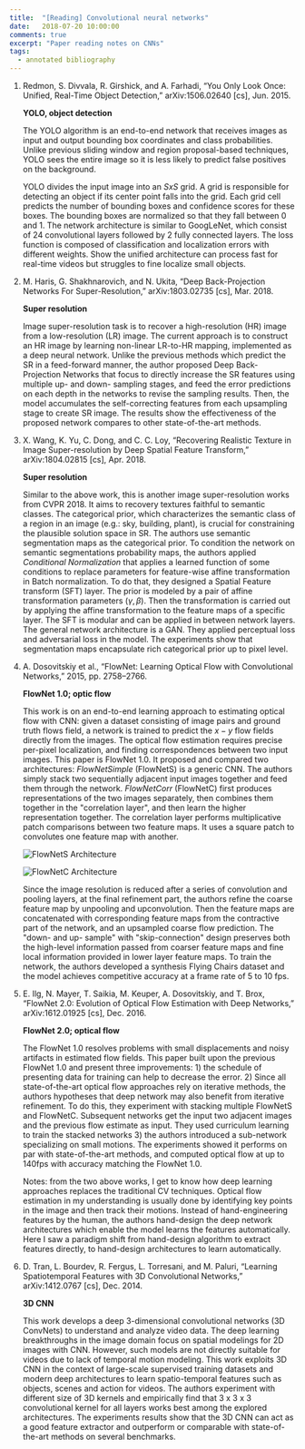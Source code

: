 ```yaml
---
title:  "[Reading] Convolutional neural networks"
date:   2018-07-20 10:00:00
comments: true
excerpt: "Paper reading notes on CNNs"
tags:
  - annotated bibliography
---
```



1. Redmon, S. Divvala, R. Girshick, and A. Farhadi, “You Only Look Once: Unified, Real-Time Object Detection,” arXiv:1506.02640 [cs], Jun. 2015.

    **YOLO, object detection**

    The YOLO algorithm is an end-to-end network that receives images as input and output bounding box coordinates and class probabilities. Unlike previous sliding window and region proposal-based techniques, YOLO sees the entire image so it is less likely to predict false positives on the background.

    YOLO divides the input image into an $S x S$ grid. A grid is responsible for detecting an object if its center point falls into the grid. Each grid cell predicts the number of bounding boxes and confidence scores for these boxes. The bounding boxes are normalized so that they fall between 0 and 1. The network architecture is similar to GoogLeNet, which consist of 24 convolutional layers followed by 2 fully connected layers. The loss function is composed of classification and localization errors with different weights. Show the unified architecture can process fast for real-time videos but struggles to fine localize small objects. 


1. M. Haris, G. Shakhnarovich, and N. Ukita, “Deep Back-Projection Networks For Super-Resolution,” arXiv:1803.02735 [cs], Mar. 2018.


    **Super resolution**

    Image super-resolution task is to recover a high-resolution (HR) image from a low-resolution (LR) image. The current approach is to construct an HR image by learning non-linear LR-to-HR mapping, implemented as a deep neural network. Unlike the previous methods which predict the SR in a feed-forward manner, the author proposed Deep Back-Projection Networks that focus to directly increase the SR features using multiple up- and down- sampling stages, and feed the error predictions on each depth in the networks to revise the sampling results. Then, the model accumulates the self-correcting features from each upsampling stage to create SR image. The results show the effectiveness of the proposed network compares to other state-of-the-art methods.


1. X. Wang, K. Yu, C. Dong, and C. C. Loy, “Recovering Realistic Texture in Image Super-resolution by Deep Spatial Feature Transform,” arXiv:1804.02815 [cs], Apr. 2018.

    **Super resolution**

    Similar to the above work, this is another image super-resolution works from CVPR 2018. It aims to recovery textures faithful to semantic classes. The categorical prior, which characterizes the semantic class of a region in an image (e.g.: sky, building, plant), is crucial for constraining the plausible solution space in SR. The authors use semantic segmentation maps as the categorical prior. To condition the network on semantic segmentations probability maps, the authors applied *Conditional Normalization* that applies a learned function of some conditions to replace parameters for feature-wise affine transformation in Batch normalization. To do that, they designed a Spatial Feature transform (SFT) layer. The prior is modeled by a pair of affine transformation parameters  $(\gamma, \beta)$. Then the transformation is carried out by applying the affine transformation to the feature maps of a specific layer. The SFT is modular and can be applied in between network layers. The general network architecture is a GAN. They applied perceptual loss and adversarial loss in the model. The experiments show that segmentation maps encapsulate rich categorical prior up to pixel level.

1. A. Dosovitskiy et al., “FlowNet: Learning Optical Flow with Convolutional Networks,” 2015, pp. 2758–2766.

    **FlowNet 1.0; optic flow**

    This work is on an end-to-end learning approach to estimating optical flow with CNN: given a dataset consisting of image pairs and ground truth flows field, a network is trained to predict the $x-y$ flow fields directly from the images. The optical flow estimation requires precise per-pixel localization, and finding correspondences between two input images. This paper is FlowNet 1.0. It proposed and compared two architectures: *FlowNetSimple* (FlowNetS) is a generic CNN. The authors simply stack two sequentially adjacent input images together and feed them through the network. *FlowNetCorr* (FlowNetC) first produces representations of the two images separately, then combines them together in the "correlation layer", and then learn the higher representation together. The correlation layer performs multiplicative patch comparisons between two feature maps. It uses a square patch to convolutes one feature map with another.    


    ![FlowNetS Architecture](https://cdn-images-1.medium.com/max/800/0*XVygX0wF3enVQJLe.)

    ![FlowNetC Architecture](https://cdn-images-1.medium.com/max/800/0*8hfSV1yyguR1NwKm.)

    Since the image resolution is reduced after a series of convolution and pooling layers, at the final refinement part, the authors refine the coarse feature map by unpooling and upconvolution. Then the feature maps are concatenated with corresponding feature maps from the contractive part of the network, and an upsampled coarse flow prediction. The "down- and up- sample" with "skip-connection" design preserves both the high-level information passed from coarser feature maps and fine local information provided in lower layer feature maps. To train the network, the authors developed a synthesis Flying Chairs dataset and the model achieves competitive accuracy at a frame rate of 5 to 10 fps.

1. E. Ilg, N. Mayer, T. Saikia, M. Keuper, A. Dosovitskiy, and T. Brox, “FlowNet 2.0: Evolution of Optical Flow Estimation with Deep Networks,” arXiv:1612.01925 [cs], Dec. 2016.

    **FlowNet 2.0; optical flow**

    The FlowNet 1.0 resolves problems with small displacements and noisy artifacts in estimated flow fields. This paper built upon the previous FlowNet 1.0 and present three improvements: 1) the schedule of presenting data for training can help to decrease the error. 2) Since all state-of-the-art optical flow approaches rely on iterative methods, the authors hypotheses that deep network may also benefit from iterative refinement. To do this, they experiment with stacking multiple FlowNetS and FlowNetC. Subsequent networks get the input two adjacent images and the previous flow estimate as input. They used curriculum learning to train the stacked networks 3) the authors introduced a sub-network specializing on small motions. The experiments showed it performs on par with state-of-the-art methods, and computed optical flow at up to 140fps with accuracy matching the FlowNet 1.0.

    Notes: from the two above works, I get to know how deep learning approaches replaces the traditional CV techniques. Optical flow estimation in my understanding is usually done by identifying key points in the image and then track their motions. Instead of hand-engineering features by the human, the authors hand-design the deep network architectures which enable the model learns the features automatically. Here I saw a paradigm shift from hand-design algorithm to extract features directly, to hand-design architectures to learn automatically.


1. D. Tran, L. Bourdev, R. Fergus, L. Torresani, and M. Paluri, “Learning Spatiotemporal Features with 3D Convolutional Networks,” arXiv:1412.0767 [cs], Dec. 2014.

    **3D CNN**

    This work develops a deep 3-dimensional convolutional networks (3D ConvNets) to understand and analyze video data. The deep learning breakthroughs in the image domain focus on spatial modelings for 2D images with CNN. However, such models are not directly suitable for videos due to lack of temporal motion modeling. This work exploits 3D CNN in the context of large-scale supervised training datasets and modern deep architectures to learn spatio-temporal features such as objects, scenes and action for videos. The authors experiment with different size of 3D kernels and empirically find that 3 x 3 x 3 convolutional kernel for all layers works best among the explored architectures. The experiments results show that the 3D CNN can act as a good feature extractor and outperform or comparable with state-of-the-art methods on several benchmarks.  
